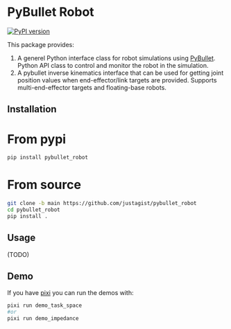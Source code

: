 # PyBullet Robot

[![PyPI version](https://badge.fury.io/py/pybullet-robot.svg)](https://badge.fury.io/py/pybullet-robot)

This package provides:
1. A generel Python interface class for robot simulations using [PyBullet](https://www.pybullet.org). Python API class to control and monitor the robot in the simulation.
2. A pybullet inverse kinematics interface that can be used for getting joint position values when end-effector/link targets are provided. Supports multi-end-effector targets and floating-base robots.


## Installation

# From pypi

`pip install pybullet_robot`

# From source

```bash
git clone -b main https://github.com/justagist/pybullet_robot
cd pybullet_robot 
pip install .
```

## Usage

(TODO)

## Demo

If you have [pixi](https://github.com/prefix-dev/pixi) you can run the demos with:


```bash
pixi run demo_task_space
#or
pixi run demo_impedance
```
